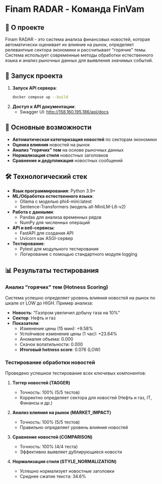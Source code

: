 # Finam RADAR - Команда FinVam

## 📌 О проекте
Finam RADAR - это система анализа финансовых новостей, которая автоматически оценивает их влияние на рынок, определяет релевантные сектора экономики и рассчитывает "горячие" темы. Система использует современные методы обработки естественного языка и анализ рыночных данных для выявления значимых событий.

## 🚀 Запуск проекта

1. **Запуск API сервера**:
   ```bash
   docker compose up --build
   ```
2. **Доступ к API документации**:
   - Swagger UI: http://158.160.195.186/api/docs

## 🚀 Основные возможности

- **Автоматическая категоризация новостей** по секторам экономики
- **Оценка влияния** новостей на рынок
- **Анализ "горячих" тем** на основе рыночных данных
- **Нормализация стиля** новостных заголовков
- **Сравнение и дедупликация** новостных сообщений

## 🛠 Технологический стек

- **Язык программирования**: Python 3.9+
- **ML/Обработка естественного языка**:
  - Ollama с моделью phi4-mini:latest
  - Sentence-Transformers (модель all-MiniLM-L6-v2)
- **Работа с данными**:
  - Pandas для анализа временных рядов
  - NumPy для численных операций
- **API и веб-сервисы**:
  - FastAPI для создания API
  - Uvicorn как ASGI-сервер
- **Тестирование**:
  - Pytest для модульного тестирования
  - Логирование с помощью стандартного модуля logging

## 📊 Результаты тестирования

### Анализ "горячих" тем (Hotness Scoring)

Система успешно определяет уровень влияния новостей на рынок по шкале от LOW до HIGH. Пример анализа:

- **Новость**: "Газпром увеличил добычу газа на 10%"
- **Сектор**: Нефть и газ
- **Показатели**:
  - Изменение цены (15 мин): +9.58%
  - Устойчивое изменение цены (1 час): +23.64%
  - Аномалия объема: 0.000
  - Скачок волатильности: 0.000
  - **Итоговый hotness score**: 0.076 (LOW)

### Тестирование обработки новостей

Проведено успешное тестирование всех ключевых компонентов:

1. **Тэггер новостей (TAGGER)**
   - Точность: 100% (5/5 тестов)
   - Корректно определяет сектора для новостей (Нефть и газ, IT, Финансы и др.)

2. **Анализ влияния на рынок (MARKET_IMPACT)**
   - Точность: 100% (5/5 тестов)
   - Правильно определяет уровень влияния новостей

3. **Сравнение новостей (COMPARISON)**
   - Точность: 100% (4/4 теста)
   - Эффективно выявляет дублирующиеся новости

4. **Нормализация стиля (STYLE_NORMALIZATION)**
   - Успешно нормализует новостные заголовки
   - Среднее сжатие текста: 34.6%
